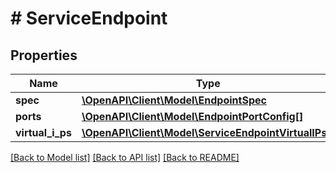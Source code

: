 # # ServiceEndpoint

## Properties

Name | Type | Description | Notes
------------ | ------------- | ------------- | -------------
**spec** | [**\OpenAPI\Client\Model\EndpointSpec**](EndpointSpec.md) |  | [optional] 
**ports** | [**\OpenAPI\Client\Model\EndpointPortConfig[]**](EndpointPortConfig.md) |  | [optional] 
**virtual_i_ps** | [**\OpenAPI\Client\Model\ServiceEndpointVirtualIPs[]**](ServiceEndpointVirtualIPs.md) |  | [optional] 

[[Back to Model list]](../../README.md#documentation-for-models) [[Back to API list]](../../README.md#documentation-for-api-endpoints) [[Back to README]](../../README.md)


